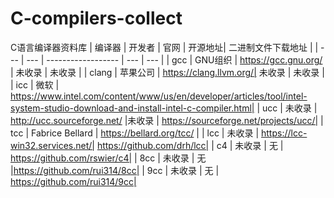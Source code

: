 # C-compilers-collect
C语言编译器资料库
| 编译器 | 开发者    |         官网          | 开源地址| 二进制文件下载地址 |
| ---   | ---      |   ------------------ | --- |  --- |
| gcc   | GNU组织   | https://gcc.gnu.org/ | 未收录 | 未收录 |
| clang | 苹果公司   | https://clang.llvm.org/| 未收录 | 未收录 |
| icc   |   微软    | https://www.intel.com/content/www/us/en/developer/articles/tool/intel-system-studio-download-and-install-intel-c-compiler.html|
| ucc   |  未收录    | http://ucc.sourceforge.net/ |未收录 | https://sourceforge.net/projects/ucc/|
| tcc   | Fabrice Bellard      | https://bellard.org/tcc/  |
| lcc   | 未收录     | https://lcc-win32.services.net/| https://github.com/drh/lcc|
| c4    | 未收录     | 无                      | https://github.com/rswier/c4|
| 8cc   | 未收录     | 无 |https://github.com/rui314/8cc|
| 9cc   | 未收录     | 无 | https://github.com/rui314/9cc|
